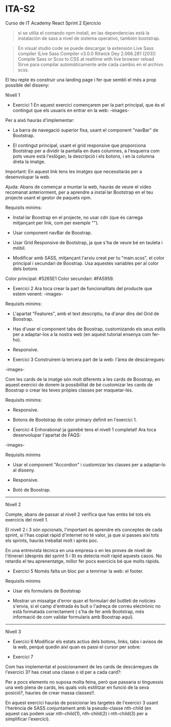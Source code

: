 # ITA-S2
Curso de IT Academy React
Sprint 2 Ejercicio 

> si se utilia el comando npm install, en las dependencias está la instalación de sass a nivel de sistema operativo, también 
bootstrap.

> En visual studio code se puede descargar la extensión 
Live Sass compiler (Live Sass Compiler v3.0.0 Ritwick Dey 2.066.281 (203)) 
Compile Sass or Scss to CSS at realtime with live browser reload
Sirve para compilar automáticamente ante cada cambio en el archivo scss.



El teu repte és construir una landing page i fer que sembli el més a prop possible del disseny:

Nivell 1
- Exercici 1
En aquest exercici començarem per la part principal, que és el contingut que els usuaris en entrar en la web:
-images-

Per a això hauràs d'implementar:

- La barra de navegació superior fixa, usant el component "navBar" de Bootstrap.

- El contingut principal, usant el grid responsive que proporciona Bootstrap per a dividir la pantalla en dues columnes, a l'esquerra com pots veure està l'eslògan, la descripció i els botons, i en la columna dreta la imatge.


Important: En aquest link tens les imatges que necessitaràs per a desenvolupar la web.

Ajuda:  Abans de començar a muntar la web, hauràs de veure el vídeo recomanat anteriorment, per a aprendre a instal·lar Bootstrap en el teu projecte usant el gestor de paquets npm.



Requisits mínims: 

- Instal·lar Boostrap en el projecte, no usar cdn (que és càrrega mitjançant per link, com per exemple "<link href="https://cdn.jsdelivr.net/npm/bootstrap@5.0.2/...." rel="stylesheet" crossorigin="anonymous">").

- Usar component navBar de Boostrap.

- Usar Grid Responsive de Bootstrap, ja que s'ha de veure bé en tauleta i mòbil.

- Modificar amb SASS, mitjançant l'arxiu creat per tu "main.scss", el color principal i secundari de Boostrap. Usa aquestes variables per al color dels botons

Color principal: #5265E1
Color secundari: #FA5959. 


- Exercici 2
Ara toca crear la part de funcionalitats del producte que estem venent:
-images-

Requisits mínims:

- L'apartat "Features", amb el text descriptiu, ha d'anar dins del Grid de Boostrap.

- Has d'usar el component tabs de Boostrap, customizando els seus estils per a adaptar-los a la nostra web (en aquest tutorial ensenya com fer-ho).

- Responsive.



- Exercici 3
Construirem la tercera part de la web: l'àrea de descàrregues:

-images-

Com les cards de la imatge són molt diferents a les cards de Boostrap, en aquest exercici de donem la possibilitat de bé customizar les cards de Boostrap o crear les teves pròpies classes per maquetar-les.

Requisits mínims:

- Responsive.

- Botons de Bootstrap de color primary definit en l'exercici 1.


- Exercici 4
Enhorabona! ja gairebé tens el nivell 1 completat! Ara toca desenvolupar l'apartat de FAQS:

-images-

Requisits mínims

- Usar el component "Accordion" i customizar les classes per a adaptar-lo al disseny.

- Responsive.

- Botó de Boostrap.

-----------------------------------------------

Nivell 2

Compte, abans de passar al nivell 2 verifica que has entès bé tots els exercicis del nivell 1. 

El nivell 2 i 3 són opcionals, l'important és aprendre els conceptes de cada sprint, si l'has copiat ràpid d'internet no té valor, ja que si passes així tots els sprints, hauràs treballat molt i après poc. 

En una entrevista tècnica en una empresa o en les proves de nivell de l'itinerari (després del sprint 5 i 9) es detecta molt ràpid aquests casos. No retardis el teu aprenentatge, millor fer pocs exercicis bé que molts ràpids.

- Exercici 5
Només falta un bloc per a temrinar la web: el footer.

Requisits mínims

- Usar els formularis de Bootstrap

- Mostrar un missatge d'error quan el formulari del butlletí de notícies s'envia, si el camp d'entrada és buit o l'adreça de correu electrònic no està formatada correctament ( s'ha de fer amb Bootstrap, més informació de com validar formularis amb Boostrap  aquí).

--------------------------------------------------

Nivell 3
- Exercici 6
Modificar els estats actius dels botons, links, tabs i avisos de la web, perquè quedin així quan es passi el cursor per sobre:


- Exercici 7

Com has implementat el posicionament de les cards de descàrregues de l'exercici 3? has creat una classe o id per a cada card?:




Per a pocs elements no suposa molta feina, però que passaria si tinguessis una web plena de cards,  les quals vols estilitzar en funció de la seva posició?, hauries de crear massa classes!!.


En aquest exercici hauràs de posicionar les targetes de l'exercici 3 usant l'herència de SASS conjuntament amb la pseudo-classe nth-child (en aquest cas podem usar nth-child(1), nth-child(2) i nth-child(3) per a simplificar l'exercici).